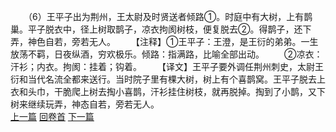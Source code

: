 　　（6）王平子出为荆州，王太尉及时贤送者倾路①。时庭中有大树，上有鹊巢。平子脱衣中，径上树取鹊子，凉衣拘阂树枝，便复脱去②。得鹊子，还下弄，神色自若，旁若无人。
　　【注释】①王平子：王澄，是王衍的弟弟。一生放荡不羁，日夜纵酒，穷欢极乐。倾路：指满路，比喻全部出动。
　　②凉衣：汗衫；内衣。拘阂：挂着；钩着。
　　【译文】王平子要外调任荆州刺史，太尉王衍和当代名流全都来送行。当时院子里有棵大树，树上有个喜鹊窝。王平子脱去上衣和头巾，干脆爬上树去掏小喜鹊，汗衫挂住树枝，就再脱掉。掏到了小鹊，又下树来继续玩弄，神态自若，旁若无人。
<br>[上一篇](24_05) [回卷首](24_00) [下一篇](24_07)
